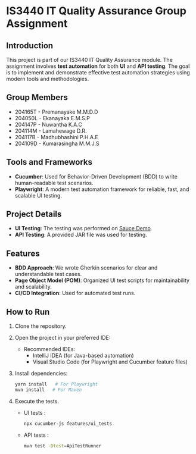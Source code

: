# IS3440 IT Quality Assurance Group Assignment

## Introduction
This project is part of our IS3440 IT Quality Assurance module. The assignment involves **test automation** for both **UI** and **API testing**. The goal is to implement and 
demonstrate effective test automation strategies using modern tools and methodologies.
## Group Members
- 204165T - ⁠Premanayake M.M.D.D
- 204050L - Ekanayaka E.M.S.P
- 204147P - Nuwantha K.A.C
- 204114M - Lamahewage D.R.
- 204117B - Madhubhashini P.H.A.E
- 204109D - Kumarasingha M.M.J.S

## Tools and Frameworks
- **Cucumber**: Used for Behavior-Driven Development (BDD) to write human-readable test scenarios.
- **Playwright**: A modern test automation framework for reliable, fast, and scalable UI testing.

## Project Details
- **UI Testing**: The testing was performed on [Sauce Demo](https://www.saucedemo.com/).
- **API Testing**: A provided JAR file was used for testing.

## Features
- **BDD Approach**: We wrote Gherkin scenarios for clear and understandable test cases.
- **Page Object Model (POM)**: Organized UI test scripts for maintainability and scalability.
- **CI/CD Integration**: Used for automated test runs.

## How to Run
1. Clone the repository.
2. Open the project in your preferred IDE:
   - Recommended IDEs:
     - IntelliJ IDEA (for Java-based automation)
     - Visual Studio Code (for Playwright and Cucumber feature files)
3. Install dependencies:
   
   ```bash
   yarn install   # For Playwright
   mvn install   # For Maven
4. Execute the tests.
      - UI tests :
        ```bash
        npx cucumber-js features/ui_tests
      - API tests :
        ```bash
        mvn test -Dtest=ApiTestRunner

